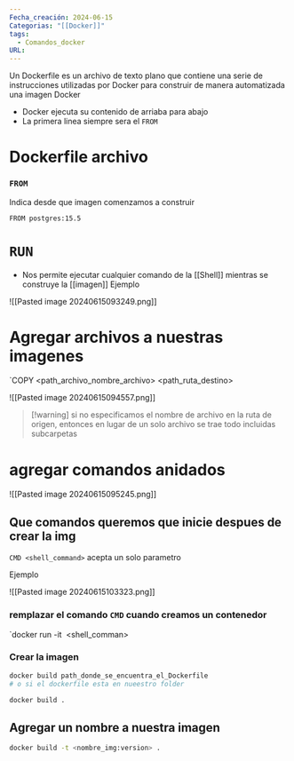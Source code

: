 ```yaml
---
Fecha_creación: 2024-06-15
Categorias: "[[Docker]]"
tags:
  - Comandos_docker
URL:
---
```


Un Dockerfile es un archivo de texto plano que contiene una serie de instrucciones utilizadas por Docker para construir de manera automatizada una imagen Docker

- Docker ejecuta su contenido de arriaba para abajo 
- La primera linea siempre sera el `FROM`

# Dockerfile archivo
### `FROM`

Indica desde que imagen comenzamos a construir 

`FROM postgres:15.5`

# `RUN`

- Nos permite ejecutar cualquier comando de la [[Shell]] mientras se construye la [[imagen]]
Ejemplo

![[Pasted image 20240615093249.png]]

# Agregar archivos a nuestras imagenes

`COPY <path_archivo_nombre_archivo> <path_ruta_destino>

![[Pasted image 20240615094557.png]]

> [!warning] si no especificamos el nombre de archivo en la ruta de origen, entonces en lugar de un solo archivo se trae todo incluidas subcarpetas

# agregar comandos anidados

![[Pasted image 20240615095245.png]]

## Que comandos queremos que inicie despues de crear la img

`CMD <shell_command>` acepta un solo parametro

Ejemplo


![[Pasted image 20240615103323.png]]

### remplazar el comando `CMD` cuando creamos un contenedor

`docker run -it <img> <shell_comman>
### Crear la imagen

```bash
docker build path_donde_se_encuentra_el_Dockerfile
# o si el dockerfile esta en nueestro folder

docker build .
```

## Agregar un nombre a nuestra imagen

```bash
docker build -t <nombre_img:version> .
```
